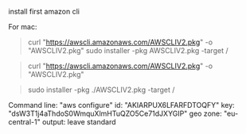 install first amazon cli

For mac:

> curl "https://awscli.amazonaws.com/AWSCLIV2.pkg" -o "AWSCLIV2.pkg"
> sudo installer -pkg AWSCLIV2.pkg -target /

> curl "https://awscli.amazonaws.com/AWSCLIV2.pkg" -o "AWSCLIV2.pkg"

> sudo installer -pkg ./AWSCLIV2.pkg -target /

Command line:
"aws configure"
id: "AKIARPUX6LFARFDTOQFY"
key: "dsW3T1j4aThdoS0WmquXlmHTuQZO5Ce71dJXYGIP"
geo zone: "eu-central-1"
output: leave standard
